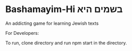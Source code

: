 # Bashamayim-Hi  בשמים היא
An addicting game for learning Jewish texts



For Developers:

To run, clone directory and run npm start in the directory.

